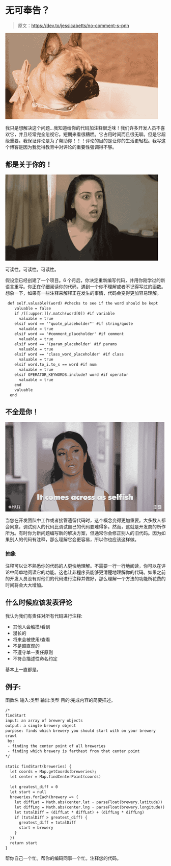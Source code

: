 # 无可奉告？

> 原文：<https://dev.to/jessicabetts/no-comment-s-pnh>

[![no comment](img/fed5c35f96737f0e827b84cee4a028cc.png)](https://i.giphy.com/media/1iuHoo38f5o1n7vvbs/giphy.gif)

我只是想解决这个问题…我知道给你的代码加注释很乏味！我们许多开发人员不喜欢它，并且经常完全忽视它。短期来看很糟糕。它占用时间而且很无聊。但是它超级重要。我保证评论是为了帮助你！！！评论的目的是让你的生活更轻松。我写这个博客是因为我觉得教育中对评论的重要性强调得不够。

## 都是关于你的！

[![all about me](img/5b6b13f2e79bf3cf3abfe8d51132a30d.png)](https://i.giphy.com/media/7dWcOP3IMbgXLrFm8K/giphy.gif)

可读性。可读性。可读性。

假设您已经创建了一个项目。6 个月后，你决定重新编写代码，并用你刚学过的新语言重写。你正在仔细阅读你的代码，遇到一个你不理解或者不记得写过的函数。想象一下，如果有一些注释来解释正在发生的事情，代码会变得更加容易理解。

```
 def self.valuable?(word) #checks to see if the word should be kept
    valuable = false
    if /[[:upper:]]/.match(word[0]) #if variable
      valuable = true
    elsif word == '"quote_placeholder"' #if string/quote
      valuable = true
    elsif word == '#comment_placeholder' #if comment
      valuable = true
    elsif word == '(param_placeholder' #if params
      valuable = true
    elsif word == 'class_word_placeholder' #if class
      valuable = true
    elsif word.to_i.to_s == word #if num
      valuable = true
    elsif OPERATOR_KEYWORDS.include? word #if operator
      valuable = true
    end
    valuable
  end 
```

## 不全是你！

[![comes across as selfish](img/8f967016cd00990fec9255081154ac93.png)](https://i.giphy.com/media/lw40GmL1z9l5f88B2R/giphy.gif)

当您在开发团队中工作或者接管遗留代码时，这个概念变得更加重要。大多数人都会同意，调试别人的代码比调试自己的代码要难得多。然而，这就是开发商的所作所为。有时你为新问题编写新的解决方案，但通常你会修正别人的旧代码。因为如果别人的代码有注释，那么理解它会更容易，所以你也应该这样做。

### 抽象

注释可以让不熟悉你的代码的人更快地理解。不需要一行一行地阅读，你可以在评论中简单地阅读它的功能。这也让非程序员能够更清楚地理解你的代码。如果之前的开发人员没有对他们的代码进行注释并做好，那么理解一个方法的功能所花费的时间将会大大增加。

## 什么时候应该发表评论

我认为我们有责任对所有代码进行注释:

*   其他人会触摸/看到
*   漫长的
*   将来会被使用/查看
*   不是超直观的
*   不遵守单一责任原则
*   不符合描述性命名约定

基本上一直都是。

## 例子:

函数名
输入:类型
输出:类型
目的:完成内容的简要描述。

```
/*
findStart
input: an array of brewery objects
output: a single brewery object
purpose: finds which brewery you should start with on your brewery crawl
 by:
 - finding the center point of all breweries
 - finding which brewery is farthest from that center point
*/

static findStart(breweries) {
  let coords = Map.getCoords(breweries);
  let center = Map.findCenterPoint(coords)

  let greatest_diff = 0
  let start = null
  breweries.forEach(brewery => {
    let diffLat = Math.abs(center.lat - parseFloat(brewery.latitude))
    let diffLng = Math.abs(center.lng - parseFloat(brewery.longitude))
    let totalDiff = (diffLat * diffLat) + (diffLng * diffLng)
    if (totalDiff > greatest_diff) {
      greatest_diff = totalDiff
      start = brewery
    }
  })
  return start
} 
```

帮你自己一个忙。帮你的编码同事一个忙。注释您的代码。